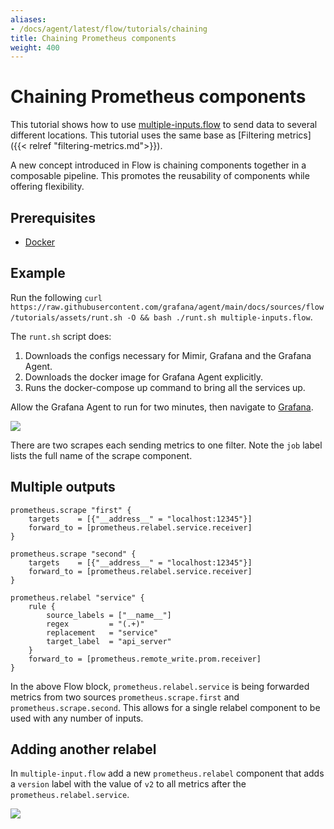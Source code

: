 ```yaml
---
aliases:
- /docs/agent/latest/flow/tutorials/chaining
title: Chaining Prometheus components
weight: 400
---
```


# Chaining Prometheus components

This tutorial shows how to use [multiple-inputs.flow](../assets/flow_configs/multiple-inputs.flow) to send data to several different locations. This tutorial uses the same base as [Filtering metrics]({{< relref "filtering-metrics.md">}}). 

A new concept introduced in Flow is chaining components together in a composable pipeline. This promotes the reusability of components while offering flexibility. 

## Prerequisites

* [Docker](https://www.docker.com/products/docker-desktop)

## Example

Run the following `curl https://raw.githubusercontent.com/grafana/agent/main/docs/sources/flow/tutorials/assets/runt.sh -O && bash ./runt.sh multiple-inputs.flow`.

The `runt.sh` script does:

1. Downloads the configs necessary for Mimir, Grafana and the Grafana Agent. 
2. Downloads the docker image for Grafana Agent explicitly.
3. Runs the docker-compose up command to bring all the services up.

Allow the Grafana Agent to run for two minutes, then navigate to [Grafana](http://localhost:3000/explore?orgId=1&left=%5B%22now-1h%22,%22now%22,%22Mimir%22,%7B%22refId%22:%22A%22,%22instant%22:true,%22range%22:true,%22exemplar%22:true,%22expr%22:%22agent_build_info%7B%7D%22%7D%5D).

![](../assets/multiple.png)

There are two scrapes each sending metrics to one filter. Note the `job` label lists the full name of the scrape component.

## Multiple outputs

```river
prometheus.scrape "first" {
	targets    = [{"__address__" = "localhost:12345"}]
	forward_to = [prometheus.relabel.service.receiver]
}

prometheus.scrape "second" {
	targets    = [{"__address__" = "localhost:12345"}]
	forward_to = [prometheus.relabel.service.receiver]
}

prometheus.relabel "service" {
	rule {
		source_labels = ["__name__"]
		regex         = "(.+)"
		replacement   = "service"
		target_label  = "api_server"
	}
	forward_to = [prometheus.remote_write.prom.receiver]
}
```

In the above Flow block, `prometheus.relabel.service` is being forwarded metrics from two sources `prometheus.scrape.first` and `prometheus.scrape.second`. This allows for a single relabel component to be used with any number of inputs.

## Adding another relabel

In `multiple-input.flow` add a new `prometheus.relabel` component that adds a `version` label with the value of `v2` to all metrics after the `prometheus.relabel.service`.

![](../assets/scrape_v2.png)

